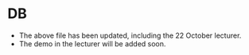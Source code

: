 # DB

- The above file has been updated, including the 22 October lecturer.
- The demo in the lecturer will be added soon.

<!-- 
## Lectures
- **Lecture 1** 
  - File "DFo1.pdf" https://raw.githubusercontent.com/fcai-b/db/main/DFo1.pdf
-->
